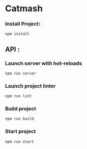 # Catmash

### Install Project: 
```Bash
npm install
```


## API :
### Launch server with hot-reloads
```Bash
npm run server
```

### Launch project linter
```Bash
npm run lint
```

### Build project
```Bash
npm run build
```

### Start project 
```Bash
npm run start
```



